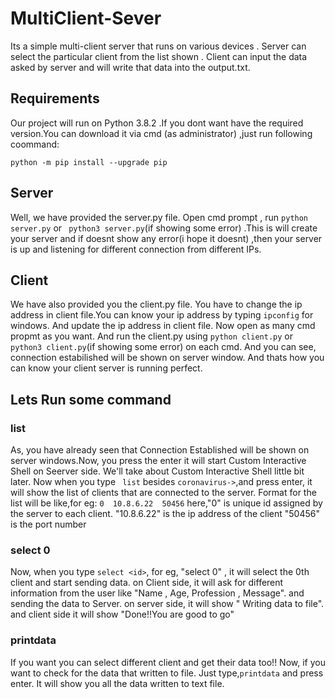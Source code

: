 # MultiClient-Sever
Its a simple multi-client server that runs on various devices . Server can select the particular client from the list shown . Client can input the data asked by server and will write that data into the output.txt.

## Requirements
Our project will run on Python 3.8.2 .If you dont want have the required version.You can download it via cmd (as administrator) ,just run following coommand:
```
python -m pip install --upgrade pip
```
## Server
Well, we have provided the server.py file. Open cmd prompt , run ```python server.py``` or ``` python3 server.py```(if showing some error) .This is will create your server and if doesnt show any error(i hope it doesnt) ,then your server is up and listening for different connection from different IPs.

## Client
We have also provided you the client.py file. You have to change the ip address in client file.You can know your ip address by typing ```ipconfig``` for windows. And update the ip address in client file.
Now open as many cmd propmt as you want. And run the client.py using ```python client.py``` or ``` python3 client.py```(if showing some error) on each cmd.
And you can see, connection estabilished will be shown on server window. And thats how you can know your client server is running perfect.


## Lets Run some command
### list
As, you have already seen that Connection Established will be shown on server windows.Now, you press the enter it will start Custom Interactive Shell on Seerver side. We'll take about Custom Interactive Shell little bit later. Now when you type ``` list``` besides ```coronavirus->```,and press enter, it will show the list of clients that are connected to the server. Format for the list will be like,for eg: ```0  10.8.6.22  50456``` 
here,"0" is unique id assigned by the server to each client.
     "10.8.6.22" is the ip address of the client
     "50456" is the port number

### select 0
Now, when you type ```select <id>```, for eg, "select 0" , it will select the 0th client and start sending data. 
on Client side, it will ask for different information from the user like "Name , Age, Profession , Message". and sending the data to Server. on server side, it will show " Writing data to file". and client side it will show "Done!!You are good to go"

### printdata
If you want you can select different client and get their data too!!
Now, if you want to check for the data that written to file. Just type,```printdata``` and press enter. It will show you all the data written to text file. 